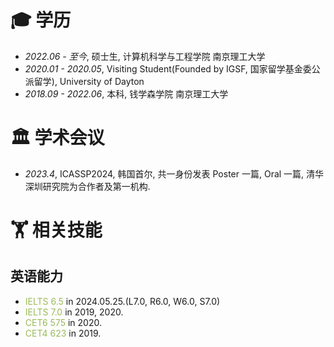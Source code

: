 
# 🎓 学历
- *2022.06 - 至今*, 硕士生, 计算机科学与工程学院 南京理工大学
- *2020.01 - 2020.05*, Visiting Student(Founded by IGSF, 国家留学基金委公派留学), University of Dayton
- *2018.09 - 2022.06*, 本科, 钱学森学院 南京理工大学

<span class='anchor' id='-xshy'></span>

# 🏛️ 学术会议
- *2023.4*, ICASSP2024, 韩国首尔, 共一身份发表 Poster 一篇, Oral 一篇, 清华深圳研究院为合作者及第一机构.

<span class='anchor' id='-xl'></span>

# 🏋️ 相关技能
## 英语能力
- <font color="#9bbb59">IELTS 6.5</font> in 2024.05.25.(L7.0, R6.0, W6.0, S7.0)
- <font color="#9bbb59">IELTS 7.0</font> in 2019, 2020.
- <font color="#9bbb59">CET6 575</font> in 2020.
- <font color="#9bbb59">CET4 623</font> in 2019.

